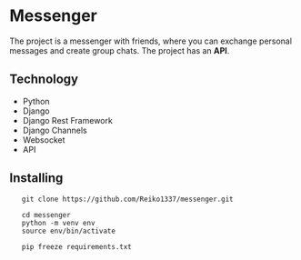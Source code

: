 # Messenger
The project is a messenger with friends, where you can exchange personal messages and create group chats. The project has an **API**.
## Technology
+ Python
+ Django
+ Django Rest Framework
+ Django Channels
+ Websocket
+ API

## Installing
```
   git clone https://github.com/Reiko1337/messenger.git
   
   cd messenger
   python -m venv env
   source env/bin/activate
   
   pip freeze requirements.txt 
```
